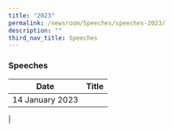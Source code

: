 ```yaml
---
title: "2023"
permalink: /newsroom/Speeches/speeches-2023/
description: ""
third_nav_title: Speeches
---
```

### Speeches

| Date | Title |
| --- | --- |
|14 January 2023[](/files/Speech/GOH%20Speech%20for%20Little%20Steps%20@%20North%20West.pdf)
|